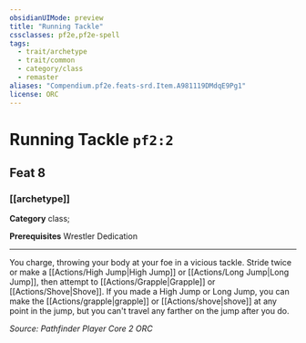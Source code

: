 ```yaml
---
obsidianUIMode: preview
title: "Running Tackle"
cssclasses: pf2e,pf2e-spell
tags:
  - trait/archetype
  - trait/common
  - category/class
  - remaster
aliases: "Compendium.pf2e.feats-srd.Item.A981119DMdqE9Pg1"
license: ORC
---
```

# Running Tackle `pf2:2`
## Feat 8
### [[archetype]]

**Category** class; 



**Prerequisites** Wrestler Dedication
* * *
You charge, throwing your body at your foe in a vicious tackle. Stride twice or make a [[Actions/High Jump|High Jump]] or [[Actions/Long Jump|Long Jump]], then attempt to [[Actions/Grapple|Grapple]] or [[Actions/Shove|Shove]]. If you made a High Jump or Long Jump, you can make the [[Actions/grapple|grapple]] or [[Actions/shove|shove]] at any point in the jump, but you can't travel any farther on the jump after you do.

*Source: Pathfinder Player Core 2*
*ORC*